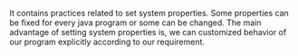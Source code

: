 It contains practices related to set system properties.
Some properties can be fixed for every java program or some can be changed.
The main advantage of setting system properties is, we can customized behavior of our program explicitly according to our requirement.
